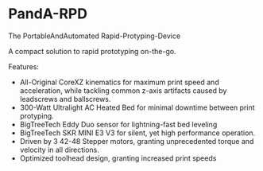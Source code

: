 # PandA-RPD
The PortableAndAutomated Rapid-Protyping-Device

A compact solution to rapid prototyping on-the-go. 

Features:
- All-Original CoreXZ kinematics for maximum print speed and acceleration, while tackling common z-axis artifacts caused by leadscrews and ballscrews.
- 300-Watt Ultralight AC Heated Bed for minimal downtime between print protyping.
- BigTreeTech Eddy Duo sensor for lightning-fast bed leveling
- BigTreeTech SKR MINI E3 V3 for silent, yet high performance operation.
- Driven by 3 42-48 Stepper motors, granting unprecedented torque and velocity in all directions.
- Optimized toolhead design, granting increased print speeds 
